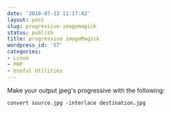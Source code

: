```yaml
---
date: '2010-07-13 11:17:42'
layout: post
slug: progressive-imagemagick
status: publish
title: progressive imageMagick
wordpress_id: '57'
categories:
- Linux
- PHP
- Useful Utilities
---
```


Make your output jpeg's progressive with the following:

    convert source.jpg -interlace destination.jpg
